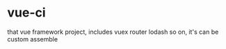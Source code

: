# vue-ci
that vue framework project, includes vuex router lodash so on, it's can be custom assemble
